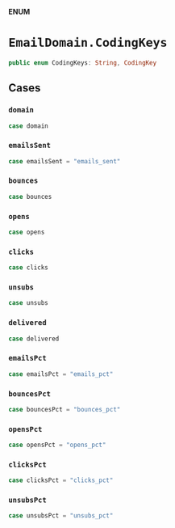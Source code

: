 **ENUM**

# `EmailDomain.CodingKeys`

```swift
public enum CodingKeys: String, CodingKey
```

## Cases
### `domain`

```swift
case domain
```

### `emailsSent`

```swift
case emailsSent = "emails_sent"
```

### `bounces`

```swift
case bounces
```

### `opens`

```swift
case opens
```

### `clicks`

```swift
case clicks
```

### `unsubs`

```swift
case unsubs
```

### `delivered`

```swift
case delivered
```

### `emailsPct`

```swift
case emailsPct = "emails_pct"
```

### `bouncesPct`

```swift
case bouncesPct = "bounces_pct"
```

### `opensPct`

```swift
case opensPct = "opens_pct"
```

### `clicksPct`

```swift
case clicksPct = "clicks_pct"
```

### `unsubsPct`

```swift
case unsubsPct = "unsubs_pct"
```
